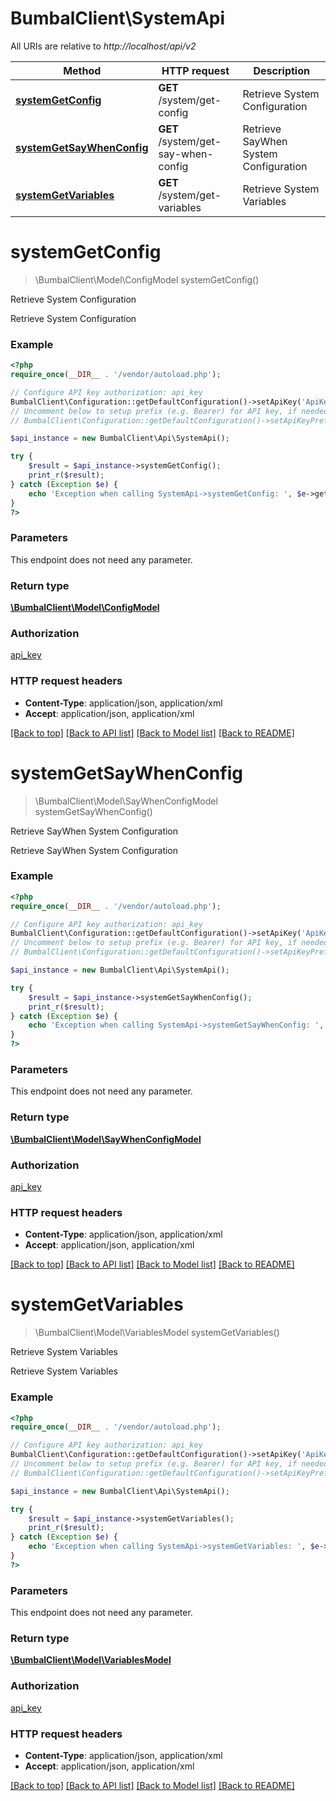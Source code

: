 # BumbalClient\SystemApi

All URIs are relative to *http://localhost/api/v2*

Method | HTTP request | Description
------------- | ------------- | -------------
[**systemGetConfig**](SystemApi.md#systemGetConfig) | **GET** /system/get-config | Retrieve System Configuration
[**systemGetSayWhenConfig**](SystemApi.md#systemGetSayWhenConfig) | **GET** /system/get-say-when-config | Retrieve SayWhen System Configuration
[**systemGetVariables**](SystemApi.md#systemGetVariables) | **GET** /system/get-variables | Retrieve System Variables


# **systemGetConfig**
> \BumbalClient\Model\ConfigModel systemGetConfig()

Retrieve System Configuration

Retrieve System Configuration

### Example
```php
<?php
require_once(__DIR__ . '/vendor/autoload.php');

// Configure API key authorization: api_key
BumbalClient\Configuration::getDefaultConfiguration()->setApiKey('ApiKey', 'YOUR_API_KEY');
// Uncomment below to setup prefix (e.g. Bearer) for API key, if needed
// BumbalClient\Configuration::getDefaultConfiguration()->setApiKeyPrefix('ApiKey', 'Bearer');

$api_instance = new BumbalClient\Api\SystemApi();

try {
    $result = $api_instance->systemGetConfig();
    print_r($result);
} catch (Exception $e) {
    echo 'Exception when calling SystemApi->systemGetConfig: ', $e->getMessage(), PHP_EOL;
}
?>
```

### Parameters
This endpoint does not need any parameter.

### Return type

[**\BumbalClient\Model\ConfigModel**](../Model/ConfigModel.md)

### Authorization

[api_key](../../README.md#api_key)

### HTTP request headers

 - **Content-Type**: application/json, application/xml
 - **Accept**: application/json, application/xml

[[Back to top]](#) [[Back to API list]](../../README.md#documentation-for-api-endpoints) [[Back to Model list]](../../README.md#documentation-for-models) [[Back to README]](../../README.md)

# **systemGetSayWhenConfig**
> \BumbalClient\Model\SayWhenConfigModel systemGetSayWhenConfig()

Retrieve SayWhen System Configuration

Retrieve SayWhen System Configuration

### Example
```php
<?php
require_once(__DIR__ . '/vendor/autoload.php');

// Configure API key authorization: api_key
BumbalClient\Configuration::getDefaultConfiguration()->setApiKey('ApiKey', 'YOUR_API_KEY');
// Uncomment below to setup prefix (e.g. Bearer) for API key, if needed
// BumbalClient\Configuration::getDefaultConfiguration()->setApiKeyPrefix('ApiKey', 'Bearer');

$api_instance = new BumbalClient\Api\SystemApi();

try {
    $result = $api_instance->systemGetSayWhenConfig();
    print_r($result);
} catch (Exception $e) {
    echo 'Exception when calling SystemApi->systemGetSayWhenConfig: ', $e->getMessage(), PHP_EOL;
}
?>
```

### Parameters
This endpoint does not need any parameter.

### Return type

[**\BumbalClient\Model\SayWhenConfigModel**](../Model/SayWhenConfigModel.md)

### Authorization

[api_key](../../README.md#api_key)

### HTTP request headers

 - **Content-Type**: application/json, application/xml
 - **Accept**: application/json, application/xml

[[Back to top]](#) [[Back to API list]](../../README.md#documentation-for-api-endpoints) [[Back to Model list]](../../README.md#documentation-for-models) [[Back to README]](../../README.md)

# **systemGetVariables**
> \BumbalClient\Model\VariablesModel systemGetVariables()

Retrieve System Variables

Retrieve System Variables

### Example
```php
<?php
require_once(__DIR__ . '/vendor/autoload.php');

// Configure API key authorization: api_key
BumbalClient\Configuration::getDefaultConfiguration()->setApiKey('ApiKey', 'YOUR_API_KEY');
// Uncomment below to setup prefix (e.g. Bearer) for API key, if needed
// BumbalClient\Configuration::getDefaultConfiguration()->setApiKeyPrefix('ApiKey', 'Bearer');

$api_instance = new BumbalClient\Api\SystemApi();

try {
    $result = $api_instance->systemGetVariables();
    print_r($result);
} catch (Exception $e) {
    echo 'Exception when calling SystemApi->systemGetVariables: ', $e->getMessage(), PHP_EOL;
}
?>
```

### Parameters
This endpoint does not need any parameter.

### Return type

[**\BumbalClient\Model\VariablesModel**](../Model/VariablesModel.md)

### Authorization

[api_key](../../README.md#api_key)

### HTTP request headers

 - **Content-Type**: application/json, application/xml
 - **Accept**: application/json, application/xml

[[Back to top]](#) [[Back to API list]](../../README.md#documentation-for-api-endpoints) [[Back to Model list]](../../README.md#documentation-for-models) [[Back to README]](../../README.md)

